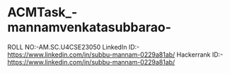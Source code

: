 # ACMTask_-mannamvenkatasubbarao-
ROLL NO:-AM.SC.U4CSE23050
LinkedIn ID:-https://www.linkedin.com/in/subbu-mannam-0229a81ab/
Hackerrank ID:-https://www.linkedin.com/in/subbu-mannam-0229a81ab/